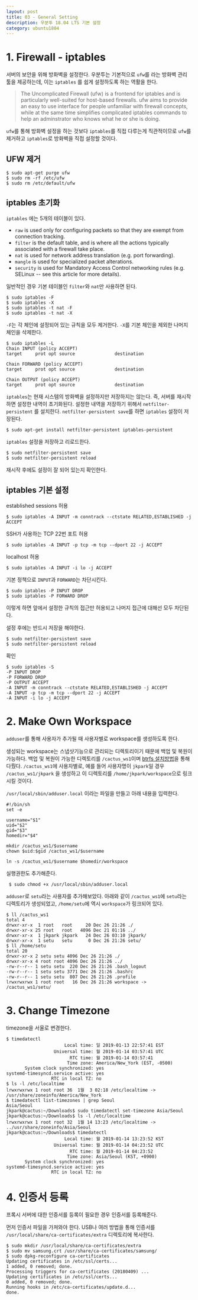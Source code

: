 ```yaml
---
layout: post
title: 03 - General Setting
description: 우분투 18.04 LTS 기본 설정
category: ubuntu1804
---
```


# 1. Firewall - iptables

서버의 보안을 위해 방화벽을 설정한다. 우분투는 기본적으로 `ufw`를 라는 방화벽 관리 툴을 제공하는데, 이는 `iptables` 를 쉽게 설정하도록 하는 역활을 한다.

>The Uncomplicated Firewall (ufw) is a frontend for iptables and is particularly well-suited for host-based firewalls. ufw aims to provide an easy to use interface for people unfamiliar with firewall concepts, while at the same time simplifies complicated iptables commands to help an adminstrator who knows what he or she is doing.

`ufw`를 통해 방화벽 설정을 하는 것보다 `iptables`를 직접 다루는게 직관적이므로 `ufw`를 제거하고 `iptables`로 방화벽을 직접 설정할 것이다.

## UFW 제거

```
$ sudo apt-get purge ufw
$ sudo rm -rf /etc/ufw
$ sudo rm /etc/default/ufw
```

## iptables 초기화

`iptables` 에는 5개의 테이블이 있다.
- `raw` is used only for configuring packets so that they are exempt from connection tracking.
- `filter` is the default table, and is where all the actions typically associated with a firewall take place.
- `nat` is used for network address translation (e.g. port forwarding).
- `mangle` is used for specialized packet alterations.
- `security` is used for Mandatory Access Control networking rules (e.g. SELinux -- see this article for more details).

일반적인 경우 기본 테이블인 `filter`와 `nat`만 사용하면 된다.

```
$ sudo iptables -F
$ sudo iptables -X
$ sudo iptables -t nat -F
$ sudo iptables -t nat -X
```
`-F`는 각 체인에 설정되어 있는 규칙을 모두 제거한다. `-X`를 기본 체인을 제외한 나머지 체인을 삭제한다.

```
$ sudo iptables -L
Chain INPUT (policy ACCEPT)
target     prot opt source               destination         

Chain FORWARD (policy ACCEPT)
target     prot opt source               destination         

Chain OUTPUT (policy ACCEPT)
target     prot opt source               destination 
```

`iptables`는 현재 시스템의 방화벽을 설정하지만 저장하지는 않는다. 즉, 서버를 재시작하면 설정한 내역이 초기화된다. 설정한 내역을 저장하기 위해서 `netfilter-persistent` 를 설치한다. `netfilter-persistent save`를 하면 `iptables` 설정이 저장된다.

```
$ sudo apt-get install netfilter-persistent iptables-persistent
```

`iptables` 설정을 저장하고 리로드한다.

```
$ sudo netfilter-persistent save
$ sudo netfilter-persistent reload
```

재시작 후에도 설정이 잘 되어 있는지 확인한다.


## iptables 기본 설정

established sessions 허용
```
$ sudo iptables -A INPUT -m conntrack --ctstate RELATED,ESTABLISHED -j ACCEPT
```

SSH가 사용하는 TCP 22번 포트 허용
```
$ sudo iptables -A INPUT -p tcp -m tcp --dport 22 -j ACCEPT
```

localhost 허용
```
$ sudo iptables -A INPUT -i lo -j ACCEPT
```


기본 정책으로 `INPUT`과 `FORWARD`는 차단시킨다.
```
$ sudo iptables -P INPUT DROP
$ sudo iptables -P FORWARD DROP
```

이렇게 하면 앞에서 설정한 규칙의 접근만 허용되고 나머지 접근에 대해선 모두 차단된다.

설정 후에는 반드시 저장을 해야한다.

```
$ sudo netfilter-persistent save
$ sudo netfilter-persistent reload
```

확인

```
$ sudo iptables -S
-P INPUT DROP
-P FORWARD DROP
-P OUTPUT ACCEPT
-A INPUT -m conntrack --ctstate RELATED,ESTABLISHED -j ACCEPT
-A INPUT -p tcp -m tcp --dport 22 -j ACCEPT
-A INPUT -i lo -j ACCEPT
```


# 2. Make Own Workspace

`adduser`를 통해 사용자가 추가될 때 사용자별로 workspace를 생성하도록 한다.

생성되는 workspace는 스냅샷기능으로 관리되는 디렉토리이기 때문에 백업 및 복원이 가능하다. 백업 및 복원이 가능한 디렉토리를 `/cactus_ws1`이며 [btrfs 설치방법](02-btrfs)을 통해 다뤘다. `/cactus_ws1`에 사용자별로, 예를 들어 사용자명이 `jkpark`일 경우 `/cactus_ws1/jkpark` 을 생성하고 이 디렉토리를 `/home/jkpark/workspace`으로 링크시킬 것이다.

`/usr/local/sbin/adduser.local` 이라는 파일을 만들고 아래 내용을 입력한다.

```
#!/bin/sh
set -e

username="$1"
uid="$2"
gid="$3"
homedir="$4"

mkdir /cactus_ws1/$username
chown $uid:$gid /cactus_ws1/$username

ln -s /cactus_ws1/$username $homedir/workspace
```

실행권한도 추가해준다.

```
 $ sudo chmod +x /usr/local/sbin/adduser.local
```


`adduser`로 `setu`라는 사용자를 추가해보았다. 아래와 같이 `/cactus_ws1`에 `setu`라는 디렉토리가 생성되었고, `/home/setu`에 역시 `workspace`가 링크되어 있다.

```
$ ll /cactus_ws1
total 4
drwxr-xr-x  1 root   root     20 Dec 26 21:26 ./
drwxr-xr-x 25 root   root   4096 Dec 21 01:16 ../
drwxr-xr-x  1 jkpark jkpark   24 Dec 26 03:10 jkpark/
drwxr-xr-x  1 setu   setu      0 Dec 26 21:26 setu/
$ ll /home/setu
total 20
drwxr-xr-x 2 setu setu 4096 Dec 26 21:26 ./
drwxr-xr-x 4 root root 4096 Dec 26 21:26 ../
-rw-r--r-- 1 setu setu  220 Dec 26 21:26 .bash_logout
-rw-r--r-- 1 setu setu 3771 Dec 26 21:26 .bashrc
-rw-r--r-- 1 setu setu  807 Dec 26 21:26 .profile
lrwxrwxrwx 1 root root   16 Dec 26 21:26 workspace -> /cactus_ws1/setu/
```


# 3. Change Timezone

timezone을 서울로 변경한다.

```
$ timedatectl
                      Local time: 일 2019-01-13 22:57:41 EST
                  Universal time: 월 2019-01-14 03:57:41 UTC
                        RTC time: 월 2019-01-14 03:57:41
                       Time zone: America/New_York (EST, -0500)
       System clock synchronized: yes
systemd-timesyncd.service active: yes
                 RTC in local TZ: no
$ ls -l /etc/localtime 
lrwxrwxrwx 1 root root 36  1월  3 02:18 /etc/localtime -> /usr/share/zoneinfo/America/New_York
$ timedatectl list-timezones | grep Seoul
Asia/Seoul
jkpark@cactus:~/Downloads$ sudo timedatectl set-timezone Asia/Seoul
jkpark@cactus:~/Downloads$ ls -l /etc/localtime 
lrwxrwxrwx 1 root root 32  1월 14 13:23 /etc/localtime -> ../usr/share/zoneinfo/Asia/Seoul
jkpark@cactus:~/Downloads$ timedatectl 
                      Local time: 월 2019-01-14 13:23:52 KST
                  Universal time: 월 2019-01-14 04:23:52 UTC
                        RTC time: 월 2019-01-14 04:23:52
                       Time zone: Asia/Seoul (KST, +0900)
       System clock synchronized: yes
systemd-timesyncd.service active: yes
                 RTC in local TZ: no
```



# 4. 인증서 등록

프록시 서버에 대한 인증서를 등록이 필요한 경우 인증서를 등록해준다.

먼저 인증서 파일을 가져와야 한다. USB나 여러 방법을 통해 인증서를 `/usr/local/share/ca-certificates/extra` 디렉토리에 복사한다.

```
$ sudo mkdir /usr/local/share/ca-certificates/extra
$ sudo mv samsung.crt /usr/share/ca-certificates/samsung/
$ sudo dpkg-reconfigure ca-certificates
Updating certificates in /etc/ssl/certs...
1 added, 0 removed; done.
Processing triggers for ca-certificates (20180409) ...
Updating certificates in /etc/ssl/certs...
0 added, 0 removed; done.
Running hooks in /etc/ca-certificates/update.d...
done.
```

